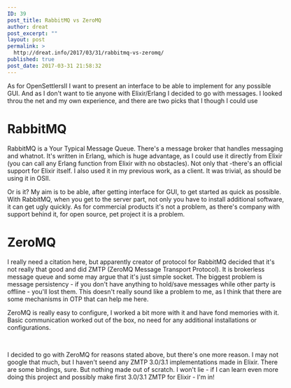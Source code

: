 ```yaml
---
ID: 39
post_title: RabbitMQ vs ZeroMQ
author: dreat
post_excerpt: ""
layout: post
permalink: >
  http://dreat.info/2017/03/31/rabbitmq-vs-zeromq/
published: true
post_date: 2017-03-31 21:58:32
---
```

<div style="direction: ltr; border-width: 100%;">
<div style="direction: ltr; margin-top: 0in; margin-left: 0in; width: 6.6041in;">
<div style="direction: ltr; margin-top: 0in; margin-left: 0in; width: 6.6041in;">

As for OpenSettlersII I want to present an interface to be able to implement for any possible GUI. And as I don't want to tie anyone with Elixir/Erlang I decided to go with messages. I looked throu the net and my own experience, and there are two picks that I though I could use
<h1>RabbitMQ</h1>
RabbitMQ is a Your Typical Message Queue. There's a message broker that handles messaging and whatnot. It's written in Erlang, which is huge advantage, as I could use it directly from Elixir (you can call any Erlang function from Elixir with no obstacles). Not only that -there's an official support for Elixir itself. I also used it in my previous work, as a client. It was trivial, as should be using it in OSII.

Or is it? My aim is to be able, after getting interface for GUI, to get started as quick as possible. With RabbitMQ, when you get to the server part, not only you have to install additional software, it can get ugly quickly. As for commercial products it's not a problem, as there's company with support behind it, for open source, pet project it is a problem.
<h1>ZeroMQ</h1>
I really need a citation here, but apparently creator of protocol for RabbitMQ decided that it's not really that good and did ZMTP (ZeroMQ Message Transport Protocol). It is brokerless message queue and some may argue that it's just simple socket. The biggest problem is message persistency - if you don't have anything to hold/save messages while other party is offline - you'll lost them. This doesn't really sound like a problem to me, as I think that there are some mechanisms in OTP that can help me here.

ZeroMQ is really easy to configure, I worked a bit more with it and have fond memories with it. Basic communication worked out of the box, no need for any additional installations or configurations.

&nbsp;

I decided to go with ZeroMQ for reasons stated above, but there's one more reason. I may not google that much, but I haven't seend any ZMTP 3.0/3.1 implementations made in Elixir. There are some bindings, sure. But nothing made out of scratch. I won't lie - if I can learn even more doing this project and possibly make first 3.0/3.1 ZMTP for Elixir - I'm in!

</div>
</div>
</div>